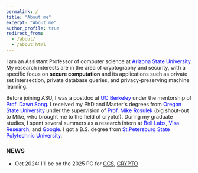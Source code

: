 ```yaml
---
permalink: /
title: "About me"
excerpt: "About me"
author_profile: true
redirect_from: 
  - /about/
  - /about.html
---
```


I am an Assistant Professor of computer science at <a href="https://isearch.asu.edu/profile/3720292" style="color:blue; text-decoration: none"> Arizona State University</a>. My research interests are in the area of cryptography and security, with a specific focus on <b>secure computation</b> and its applications such as private set intersection, private database queries, and privacy-preserving machine learning.

Before  joining  ASU,  I was a postdoc at <a href="https://berkeley.edu/" style="color:blue; text-decoration: none"> UC Berkeley</a>  under the mentorship of <a href="https://people.eecs.berkeley.edu/~dawnsong/" style="color:blue; text-decoration: none">Prof. Dawn Song</a>. I received my PhD and Master's degrees from <a href="http://oregonstate.edu/" style="color:blue; text-decoration: none">Oregon State University</a> under the supervision of <a href="http://web.engr.oregonstate.edu/~rosulekm/" target="_blank" style="color:blue; text-decoration: none">Prof. Mike Rosulek</a> (big shout-out to Mike, who brought me to the field of crypto!). During my graduate studies, I spent several summers as a research intern at  <a href="https://www.bell-labs.com/" style="color:blue; text-decoration: none">Bell Labs</a>, <a href="https://usa.visa.com/about-visa/visa-research.html" style="color:blue; text-decoration: none">Visa Research</a>, and <a href="https://research.google/teams/brain/" style="color:blue; text-decoration: none">Google</a>. I got a B.S. degree from <a href="http://english.spbstu.ru" style="color:blue; text-decoration: none">St.Petersburg State Polytechnic University</a>.

<!-- I am looking for motivated students of all levels to join my group! If you are interested, please click  <a href="https://nitrieu.github.io/position" style="color:blue; text-decoration: none"><b>here</b></a> for more information.  -->


<h3> NEWS </h3>
  <ul>
   <li> Oct 2024: I'll be on the 2025 PC for <a href="https://www.sigsac.org/ccs/CCS2025/call-for-papers.html" >
CCS</a>, <a href="https://crypto.iacr.org/2025" >
CRYPTO</a> </li>
    </ul>
  <!---    <li> Dec 2021: A paper on Privacy-preserving Cooperative Cache Sharing accepted to FC 2022.
   <li>Sept 2021: A paper on Private Join-and-Compute accepted to Asiacrypt 2021. </li>
  <li>Sept 2021: I'll be on the 2022 PC for <a href="https://www2022.thewebconf.org/" >
WWW</a>. </li>
<!--   <li>Jul 2021: Two papers accepted to CCS 2021</li>
  <li>May 2021:  One paper accepted to CRYPTO 2021.</li>
   <li>Apr 2021: I'll be on the 2022 PC for <a href="https://petsymposium.org/" > PETS</a>. </li>
</ul>
<!---    <li>Nov 2020: I'll be on the 2021 PCs for <a href="https://crypto.iacr.org/2021/" > CRYPTO</a>, <a href="https://www.sigsac.org/ccs/CCS2021/program-committee.html" > CCS</a>, and <a href="https://data61dsslab.github.io/acisp2021/" >
ACISP</a>.    </li>
  <li>Sept 2020: Another paper on Contact Tracing accepted to Asiacrypt. </li> --->
